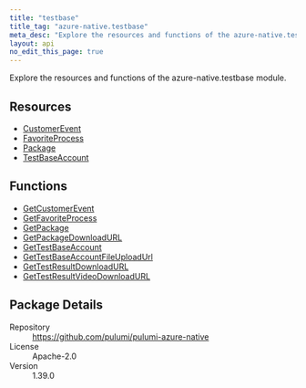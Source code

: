 ```yaml
---
title: "testbase"
title_tag: "azure-native.testbase"
meta_desc: "Explore the resources and functions of the azure-native.testbase module."
layout: api
no_edit_this_page: true
---
```


<!-- WARNING: this file was generated by Pulumi Docs Generator. -->
<!-- Do not edit by hand unless you're certain you know what you are doing! -->

Explore the resources and functions of the azure-native.testbase module.

<h2 id="resources">Resources</h2>
<ul class="api">
    <li><a href="customerevent" title="CustomerEvent"><span class="api-symbol api-symbol--resource"></span>CustomerEvent</a></li>
    <li><a href="favoriteprocess" title="FavoriteProcess"><span class="api-symbol api-symbol--resource"></span>FavoriteProcess</a></li>
    <li><a href="package" title="Package"><span class="api-symbol api-symbol--resource"></span>Package</a></li>
    <li><a href="testbaseaccount" title="TestBaseAccount"><span class="api-symbol api-symbol--resource"></span>TestBaseAccount</a></li>
</ul>

<h2 id="functions">Functions</h2>
<ul class="api">
    <li><a href="getcustomerevent" title="GetCustomerEvent"><span class="api-symbol api-symbol--function"></span>GetCustomerEvent</a></li>
    <li><a href="getfavoriteprocess" title="GetFavoriteProcess"><span class="api-symbol api-symbol--function"></span>GetFavoriteProcess</a></li>
    <li><a href="getpackage" title="GetPackage"><span class="api-symbol api-symbol--function"></span>GetPackage</a></li>
    <li><a href="getpackagedownloadurl" title="GetPackageDownloadURL"><span class="api-symbol api-symbol--function"></span>GetPackageDownloadURL</a></li>
    <li><a href="gettestbaseaccount" title="GetTestBaseAccount"><span class="api-symbol api-symbol--function"></span>GetTestBaseAccount</a></li>
    <li><a href="gettestbaseaccountfileuploadurl" title="GetTestBaseAccountFileUploadUrl"><span class="api-symbol api-symbol--function"></span>GetTestBaseAccountFileUploadUrl</a></li>
    <li><a href="gettestresultdownloadurl" title="GetTestResultDownloadURL"><span class="api-symbol api-symbol--function"></span>GetTestResultDownloadURL</a></li>
    <li><a href="gettestresultvideodownloadurl" title="GetTestResultVideoDownloadURL"><span class="api-symbol api-symbol--function"></span>GetTestResultVideoDownloadURL</a></li>
</ul>

<h2 id="package-details">Package Details</h2>
<dl class="package-details">
	<dt>Repository</dt>
	<dd><a href="https://github.com/pulumi/pulumi-azure-native">https://github.com/pulumi/pulumi-azure-native</a></dd>
	<dt>License</dt>
	<dd>Apache-2.0</dd>
	<dt>Version</dt>
	<dd>1.39.0</dd>
</dl>

